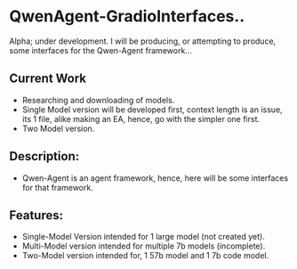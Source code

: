 # QwenAgent-GradioInterfaces..
Alpha; under development. I will be producing, or attempting to produce, some interfaces for the Qwen-Agent framework...

## Current Work
- Researching and downloading of models.
- Single Model version will be developed first, context length is an issue, its 1 file, alike making an EA, hence, go with the simpler one first.
- Two Model version.

## Description:
- Qwen-Agent is an agent framework, hence, here will be some interfaces for that framework.

## Features:
- Single-Model Version intended for 1 large model (not created yet).
- Multi-Model version intended for multiple 7b models (incomplete).
- Two-Model version intended for, 1 57b model and 1 7b code model.
